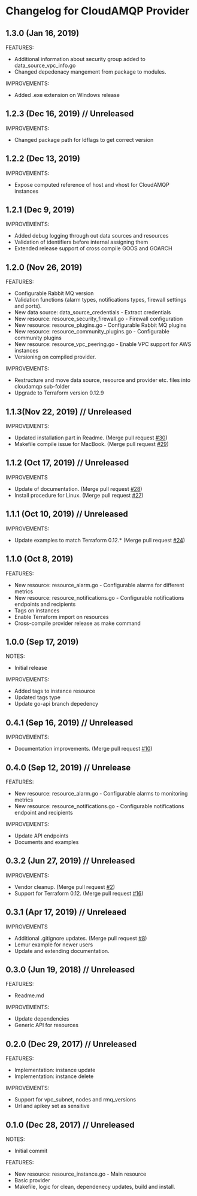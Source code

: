 # Changelog for CloudAMQP Provider

## 1.3.0 (Jan 16, 2019)

FEATURES:

* Additional information about security group added to data_source_vpc_info.go
* Changed depedenacy mangement from package to modules.

IMPROVEMENTS:
* Added .exe extension on Windows release

## 1.2.3 (Dec 16, 2019) // Unreleased

IMPROVEMENTS:

* Changed package path for ldflags to get correct version

## 1.2.2 (Dec 13, 2019)

IMPROVEMENTS:

* Expose computed reference of host and vhost for CloudAMQP instances

## 1.2.1 (Dec 9, 2019)

IMPROVEMENTS:

* Added debug logging through out data sources and resources
* Validation of identifiers before internal assigning them
* Extended release support of cross compile GOOS and GOARCH

## 1.2.0 (Nov 26, 2019)

FEATURES:

* Configurable Rabbit MQ version
* Validation functions (alarm types, notifications types, firewall settings and ports).
* New data source: data_source_credentials - Extract credentials
* New resource: resource_security_firewall.go - Firewall configuration
* New resource: resource_plugins.go - Configurable Rabbit MQ plugins
* New resource: resource_community_plugins.go - Configurable community plugins
* New resource: resource_vpc_peering.go - Enable VPC support for AWS instances
* Versioning on compiled provider.

IMPROVEMENTS:

* Restructure and move data source, resource and provider etc. files into cloudamqp sub-folder
* Upgrade to Terraform version 0.12.9

## 1.1.3(Nov 22, 2019) // Unreleased

IMPROVEMENTS:

* Updated installation part in Readme. (Merge pull request [#30](https://github.com/cloudamqp/terraform-provider-cloudamqp/pull/30))
* Makefile compile issue for MacBook. (Merge pull request [#29](https://github.com/cloudamqp/terraform-provider-cloudamqp/pull/29))

## 1.1.2 (Oct 17, 2019) // Unreleased

IMPROVEMENTS

* Update of documentation. (Merge pull request [#28](https://github.com/cloudamqp/terraform-provider-cloudamqp/pull/28))
* Install procedure for Linux. (Merge pull request [#27](https://github.com/cloudamqp/terraform-provider-cloudamqp/pull/27))

## 1.1.1 (Oct 10, 2019) // Unreleased

IMPROVEMENTS:

* Update examples to match Terraform 0.12.* (Merge pull request [#24](https://github.com/cloudamqp/terraform-provider-cloudamqp/pull/24))

## 1.1.0 (Oct 8, 2019)

FEATURES:

* New resource: resource_alarm.go - Configurable alarms for different metrics
* New resource: resource_notifications.go - Configurable notifications endpoints and recipients
* Tags on instances
* Enable Terraform import on resources
* Cross-compile provider release as make command

## 1.0.0 (Sep 17, 2019)

NOTES:

* Initial release

IMPROVEMENTS:

* Added tags to instance resource
* Updated tags type
* Update go-api branch depedency

## 0.4.1 (Sep 16, 2019) // Unreleased

IMPROVEMENTS:

* Documentation improvements. (Merge pull request [#10](https://github.com/cloudamqp/terraform-provider-cloudamqp/pull/10))

## 0.4.0 (Sep 12, 2019) // Unrelease

FEATURES:

* New resource: resource_alarm.go - Configurable alarms to monitoring metrics
* New resource: resource_notifications.go - Configurable notifications endpoint and recipients

IMPROVEMENTS:

* Update API endpoints
* Documents and examples

## 0.3.2 (Jun 27, 2019) // Unreleased

IMPROVEMENTS:

* Vendor cleanup. (Merge pull request [#2](https://github.com/cloudamqp/terraform-provider-cloudamqp/pull/2))
* Support for Terraform 0.12. (Merge pull request [#16](https://github.com/cloudamqp/terraform-provider-cloudamqp/pull/16))

## 0.3.1 (Apr 17, 2019) // Unreleaed

IMPROVEMENTS

* Additional .gitignore updates. (Merge pull request [#8](https://github.com/cloudamqp/terraform-provider-cloudamqp/pull/8))
* Lemur example for newer users
* Update and extending documentation.

## 0.3.0 (Jun 19, 2018) // Unreleased

FEATURES:

* Readme.md

IMPROVEMENTS:

* Update dependencies
* Generic API for resources

## 0.2.0 (Dec 29, 2017) // Unreleased

FEATURES:

* Implementation: instance update
* Implementation: instance delete

IMPROVEMENTS:

* Support for vpc_subnet, nodes and rmq_versions
* Url and apikey set as sensitive

## 0.1.0 (Dec 28, 2017) // Unreleased

NOTES:

* Initial commit

FEATURES:

* New resource: resource_instance.go - Main resource
* Basic provider
* Makefile, logic for clean, dependenecy updates, build and install.
